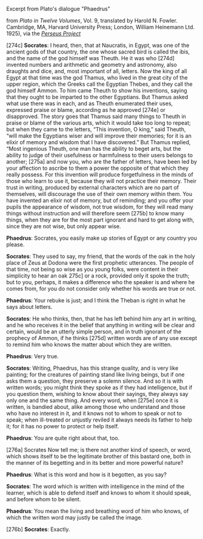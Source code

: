 Excerpt from Plato's dialogue "Phaedrus" 

from *Plato in Twelve Volumes*, Vol. 9, translated by Harold N. Fowler. Cambridge, MA, Harvard University Press; London, William Heinemann Ltd. 1925), via the [*Perseus Project*](http://www.perseus.tufts.edu/hopper/text?doc=Perseus%3Atext%3A1999.01.0174%3Atext%3DPhaedrus%3Asection%3D274c)

[274c] **Socrates**: I heard, then, that at Naucratis, in Egypt, was one of the ancient gods of that country, the one whose sacred bird is called the ibis, and the name of the god himself was Theuth. He it was who [274d] invented numbers and arithmetic and geometry and astronomy, also draughts and dice, and, most important of all, letters. Now the king of all Egypt at that time was the god Thamus, who lived in the great city of the upper region, which the Greeks call the Egyptian Thebes, and they call the god himself Ammon. To him came Theuth to show his inventions, saying that they ought to be imparted to the other Egyptians. But Thamus asked what use there was in each, and as Theuth enumerated their uses, expressed praise or blame, according as he approved [274e] or disapproved. The story goes that Thamus said many things to Theuth in praise or blame of the various arts, which it would take too long to repeat; but when they came to the letters, “This invention, O king,” said Theuth, “will make the Egyptians wiser and will improve their memories; for it is an elixir of memory and wisdom that I have discovered.” But Thamus replied, “Most ingenious Theuth, one man has the ability to beget arts, but the ability to judge of their usefulness or harmfulness to their users belongs to another; [275a] and now you, who are the father of letters, have been led by your affection to ascribe to them a power the opposite of that which they really possess. For this invention will produce forgetfulness in the minds of those who learn to use it, because they will not practice their memory. Their trust in writing, produced by external characters which are no part of themselves, will discourage the use of their own memory within them. You have invented an elixir not of memory, but of reminding; and you offer your pupils the appearance of wisdom, not true wisdom, for they will read many things without instruction and will therefore seem [275b] to know many things, when they are for the most part ignorant and hard to get along with, since they are not wise, but only appear wise.

**Phaedrus**: Socrates, you easily make up stories of Egypt or any country you please.

**Socrates**: They used to say, my friend, that the words of the oak in the holy place of Zeus at Dodona were the first prophetic utterances. The people of that time, not being so wise as you young folks, were content in their simplicity to hear an oak 275c] or a rock, provided only it spoke the truth; but to you, perhaps, it makes a difference who the speaker is and where he comes from, for you do not consider only whether his words are true or not.

**Phaedrus**: Your rebuke is just; and I think the Theban is right in what he says about letters.

**Socrates**: He who thinks, then, that he has left behind him any art in writing, and he who receives it in the belief that anything in writing will be clear and certain, would be an utterly simple person, and in truth ignorant of the prophecy of Ammon, if he thinks [275d] written words are of any use except to remind him who knows the matter about which they are written.

**Phaedrus**: Very true.

**Socrates**: Writing, Phaedrus, has this strange quality, and is very like painting; for the creatures of painting stand like living beings, but if one asks them a question, they preserve a solemn silence. And so it is with written words; you might think they spoke as if they had intelligence, but if you question them, wishing to know about their sayings, they always say only one and the same thing. And every word, when [275e] once it is written, is bandied about, alike among those who understand and those who have no interest in it, and it knows not to whom to speak or not to speak; when ill-treated or unjustly reviled it always needs its father to help it; for it has no power to protect or help itself.

**Phaedrus**: You are quite right about that, too.

[276a] Socrates
Now tell me; is there not another kind of speech, or word, which shows itself to be the legitimate brother of this bastard one, both in the manner of its begetting and in its better and more powerful nature?

**Phaedrus**: What is this word and how is it begotten, as you say?

**Socrates**: The word which is written with intelligence in the mind of the learner, which is able to defend itself and knows to whom it should speak, and before whom to be silent.

**Phaedrus**: You mean the living and breathing word of him who knows, of which the written word may justly be called the image.

[276b] **Socrates**: Exactly.